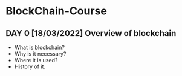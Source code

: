 # BlockChain-Course
## DAY 0 [18/03/2022] Overview of blockchain
* What is blockchain?
* Why is it necessary?
* Where it is used?
* History of it.
